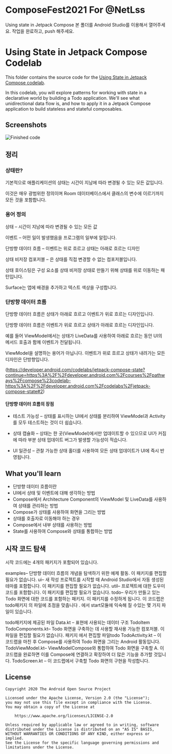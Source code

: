 # ComposeFest2021 For @NetLss
Using state in Jetpack Compose 본 폴더를 Android Studio를 이용해서 열어주세요.
작업을 완료하고, push 해주세요.

# Using State in Jetpack Compose Codelab

This folder contains the source code for the [Using State in Jetpack Compose codelab](https://developer.android.com/codelabs/jetpack-compose-state).


In this codelab, you will explore patterns for working with state in a declarative world by building a Todo application. We'll see what unidirectional
data flow is, and how to apply it in a Jetpack Compose application to build stateless and stateful composables.

## Screenshots

![Finished code](screenshots/state_movie.gif "After: Animation of fully completed project")

## 정리

### 상태란?  

기본적으로 애플리케이션의 상태는 시간이 지남에 따라 변경될 수 있는 모든 값입니다.

이것은 매우 광범위한 정의이며 Room 데이터베이스에서 클래스의 변수에 이르기까지 모든 것을 포함합니다.



### 용어 정의

상태 – 시간이 지남에 따라 변경될 수 있는 모든 값

이벤트 – 어떤 일이 발생했음을 프로그램의 일부에 알립니다.

단방향 데이터 흐름 – 이벤트는 위로 흐르고 상태는 아래로 흐르는 디자인

상태 비저장 컴포저블 – 은 상태를 직접 변경할 수 없는 컴포저블입니다.

상태 호이스팅은 구성 요소를 상태 비저장 상태로 만들기 위해 상태를 위로 이동하는 패턴입니다.

Surface는 앱에 배경을 추가하고 텍스트 색상을 구성합니다.


### 단방향 데이터 흐름

단방향 데이터 흐름은 상태가 아래로 흐르고 이벤트가 위로 흐르는 디자인입니다.

단방향 데이터 흐름은 이벤트가 위로 흐르고 상태가 아래로 흐르는 디자인입니다.

예를 들어 ViewModel에서는 상태가 LiveData를 사용하여 아래로 흐르는 동안 UI의 메서드 호출과 함께 이벤트가 전달됩니다.

ViewModel을 설명하는 용어가 아닙니다. 이벤트가 위로 흐르고 상태가 내려가는 모든 디자인은 단방향입니다.

(https://developer.android.com/codelabs/jetpack-compose-state?continue=https%3A%2F%2Fdeveloper.android.com%2Fcourses%2Fpathways%2Fcompose%23codelab-https%3A%2F%2Fdeveloper.android.com%2Fcodelabs%2Fjetpack-compose-state#2)

#### 단방향 데이터 흐름의 장점

- 테스트 가능성 – 상태를 표시하는 UI에서 상태를 분리하여 ViewModel과 Activity를 모두 테스트하는 것이 더 쉽습니다.

- 상태 캡슐화 – 상태는 한 곳(ViewModel)에서만 업데이트할 수 있으므로 UI가 커짐에 따라 부분 상태 업데이트 버그가 발생할 가능성이 적습니다.

- UI 일관성 – 관찰 가능한 상태 홀더를 사용하여 모든 상태 업데이트가 UI에 즉시 반영됩니다.

## What you'll learn

- 단방향 데이터 흐름이란
- UI에서 상태 및 이벤트에 대해 생각하는 방법
- Compose에서 Architecture Component의 ViewModel 및 LiveData를 사용하여 상태를 관리하는 방법
- Compose가 상태를 사용하여 화면을 그리는 방법
- 상태를 호출자로 이동해야 하는 경우
- Compose에서 내부 상태를 사용하는 방법
- State<T>를 사용하여 Compose와 상태를 통합하는 방법

## 시작 코드 탐색
시작 코드에는 4개의 패키지가 포함되어 있습니다.

examples– 단방향 데이터 흐름의 개념을 탐색하기 위한 예제 활동. 이 패키지를 편집할 필요가 없습니다.
ui– 새 작성 프로젝트를 시작할 때 Android Studio에서 자동 생성된 테마를 포함합니다. 이 패키지를 편집할 필요가 없습니다.
util– 프로젝트에 대한 도우미 코드를 포함합니다. 이 패키지를 편집할 필요가 없습니다.
todo– 우리가 만들고 있는 Todo 화면에 대한 코드를 포함하는 패키지. 이 패키지를 수정하게 됩니다.
이 코드랩은 todo패키지 의 파일에 초점을 맞춥니다 . 에서 start모듈에 익숙해 질 수있는 몇 가지 파일이 있습니다.

todo패키지에 제공된 파일
Data.kt – 표현에 사용되는 데이터 구조 TodoItem
TodoComponents.kt– Todo 화면을 구축하는 데 사용할 재사용 가능한 컴포저블. 이 파일을 편집할 필요가 없습니다.
패키지 에서 편집할 파일todo
TodoActivity.kt – 이 코드랩을 마친 후 Compose를 사용하여 Todo 화면을 그리는 Android 활동입니다.
TodoViewModel.kt– ViewModelCompose와 통합하여 Todo 화면을 구축할 A. 이 코드랩을 완료하면 이를 Compose에 연결하고 확장하여 더 많은 기능을 추가할 것입니다.
TodoScreen.kt – 이 코드랩에서 구축할 Todo 화면의 구현을 작성합니다.



## License

```
Copyright 2020 The Android Open Source Project

Licensed under the Apache License, Version 2.0 (the "License");
you may not use this file except in compliance with the License.
You may obtain a copy of the License at

    https://www.apache.org/licenses/LICENSE-2.0

Unless required by applicable law or agreed to in writing, software
distributed under the License is distributed on an "AS IS" BASIS,
WITHOUT WARRANTIES OR CONDITIONS OF ANY KIND, either express or implied.
See the License for the specific language governing permissions and
limitations under the License.
```

